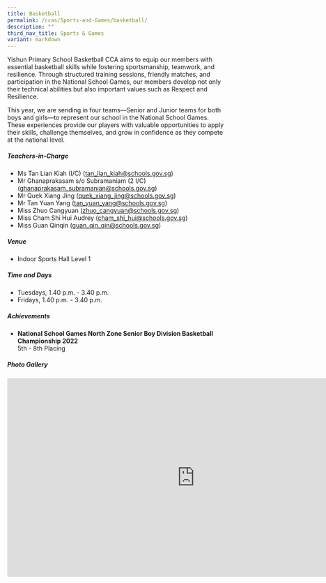 ```yaml
---
title: Basketball
permalink: /ccas/Sports-and-Games/basketball/
description: ""
third_nav_title: Sports & Games
variant: markdown
---
```

Yishun Primary School Basketball CCA aims to equip our members with essential basketball skills while fostering sportsmanship, teamwork, and resilience. Through structured training sessions, friendly matches, and participation in the National School Games, our members develop not only their technical abilities but also important values such as Respect and Resilience.

This year, we are sending in four teams—Senior and Junior teams for both boys and girls—to represent our school in the National School Games. These experiences provide our players with valuable opportunities to apply their skills, challenge themselves, and grow in confidence as they compete at the national level.

##### **Teachers-in-Charge**
* Ms Tan Lian Kiah (I/C) (tan_lian_kiah@schools.gov.sg)
* Mr Ghanaprakasam s/o Subramaniam (2 I/C) (ghanaprakasam_subramanian@schools.gov.sg)
* Mr Quek Xiang Jing (quek_xiang_jing@schools.gov.sg)
* Mr Tan Yuan Yang (tan_yuan_yang@schools.gov.sg)
* Miss Zhuo Cangyuan (zhuo_cangyuan@schools.gov.sg)
* Miss Cham Shi Hui Audrey (cham_shi_hui@schools.gov.sg)
* Miss Guan Qinqin (guan_qin_qin@schools.gov.sg)

##### **Venue**
* Indoor Sports Hall Level 1

##### **Time and Days**
* Tuesdays, 1.40 p.m. - 3.40 p.m.
* Fridays, 1.40 p.m. - 3.40 p.m.

##### **Achievements**
* **National School Games North Zone Senior Boy Division Basketball Championship 2022**<br>5th - 8th Placing

##### **Photo Gallery**

<iframe src="https://docs.google.com/presentation/d/e/2PACX-1vT2bThRRgHtGWf1R-_jfBnPufVVf4FCToFcPScYTRxz6xILmSfmFCMBL5ULtx_hEIyPUBBPSzcB0gbx/embed?start=true&amp;loop=true&amp;delayms=5000" frameborder="0" width="860" height="455" allowfullscreen="true"></iframe>